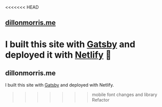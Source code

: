 <<<<<<< HEAD
## <a href="https://www.dillonmorris.me">dillonmorris.me</a>

I built this site with <a href="https://www.gatsbyjs.org/" target="blank">Gatsby</a> and deployed it with <a href="https://www.netlify.com/" target="blank">Netlify</a> 🎉
=======
## dillonmorris.me

I built this site with <a href="https://www.gatsbyjs.org/" target="blank">Gatsby</a> and deployed with Netlify.
>>>>>>> mobile font changes and library Refactor
